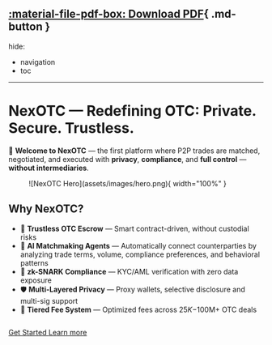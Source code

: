 [:material-file-pdf-box: Download PDF](/pdf/index.pdf){ .md-button }
---
hide:
  - navigation
  - toc
---

# NexOTC — Redefining OTC: Private. Secure. Trustless.

🚀 **Welcome to NexOTC** — the first platform where P2P trades are matched, negotiated, and executed with **privacy**, **compliance**, and **full control** — **without intermediaries**.

<figure markdown>
  ![NexOTC Hero](assets/images/hero.png){ width="100%" }
</figure>

## Why NexOTC?

- 🔐 **Trustless OTC Escrow** — Smart contract-driven, without custodial risks
- 🤖 **AI Matchmaking Agents** — Automatically connect counterparties by analyzing trade terms, volume, compliance preferences, and behavioral patterns
- 🧩 **zk-SNARK Compliance** — KYC/AML verification with zero data exposure
- 🛡️ **Multi-Layered Privacy** — Proxy wallets, selective disclosure and multi-sig support
- 💸 **Tiered Fee System** — Optimized fees across $25K-$100M+ OTC deals

<div style="margin-top: 2em">
<a href="welcome/getting-started/" class="md-button md-button--primary">
Get Started
</a>
<a href="modules/overview/" class="md-button">
Learn more
</a>
</div>